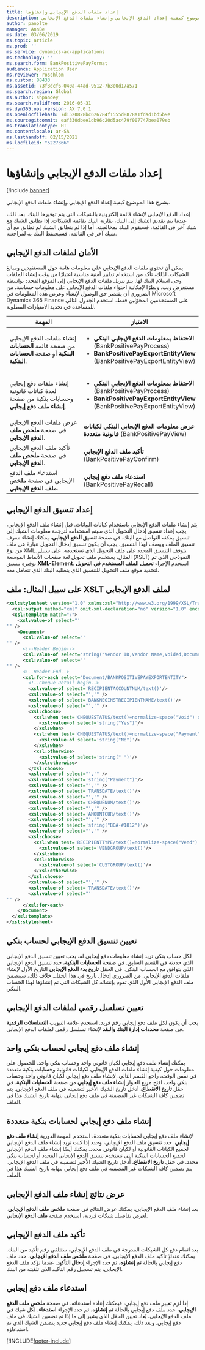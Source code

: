 ```yaml
---
title: إعداد ملفات الدفع الإيجابي وإنشاؤها
description: يشرح هذا الموضوع كيفية إعداد الدفع الإيجابي وإنشاء ملفات الدفع الإيجابي.
author: panolte
manager: AnnBe
ms.date: 03/06/2019
ms.topic: article
ms.prod: ''
ms.service: dynamics-ax-applications
ms.technology: ''
ms.search.form: BankPositivePayFormat
audience: Application User
ms.reviewer: roschlom
ms.custom: 88433
ms.assetid: 73f3dcf6-040a-44ad-9512-7b3e0d17a571
ms.search.region: Global
ms.author: shpandey
ms.search.validFrom: 2016-05-31
ms.dyn365.ops.version: AX 7.0.1
ms.openlocfilehash: 7d1520828bc626784f1555d8878a1fdad1bd5b9e
ms.sourcegitcommit: eaf330dbee1db96c20d5ac479f007747bea079eb
ms.translationtype: HT
ms.contentlocale: ar-SA
ms.lasthandoff: 02/15/2021
ms.locfileid: "5227366"
---
```

# <a name="set-up-and-generate-positive-pay-files"></a>إعداد ملفات الدفع الإيجابي وإنشاؤها

[!include [banner](../includes/banner.md)]

يشرح هذا الموضوع كيفية إعداد الدفع الإيجابي وإنشاء ملفات الدفع الإيجابي. 

إعداد الدفع الإيجابي لإنشاء قائمة إلكترونية بالشيكات التي يتم توفيرها للبنك. بعد ذلك، عندما يتم تقديم الشيك إلى البنك، يقارنه البنك بقائمة الشيكات. إذا تطابق الشيك مع شيك آخر في القائمة، فسيقوم البنك بمخالصته. أما إذا لم يتطابق الشيك لم تطابق مع أي شيك آخر في القائمة، فسيحتفظ البنك به لمراجعته.

## <a name="security-for-positive-pay-files"></a>الأمان لملفات الدفع الإيجابي
يمكن أن تحتوي ملفات الدفع الإيجابي على معلومات هامة حول المستفيدين ومبالغ الشيكات. لذلك، تأكد من استخدام تدابير أمنية مناسبة اعتبارًا من وقت إنشاء الملفات وحى استلام البنك لها. يتم تنزيل ملفات الدفع الإيجابي إلى الموقع المحدد بواسطة مستعرض ويب. ونظرًا لإمكانية احتواء ملفات الدفع الإيجابي على معلومات حساسة، من الضروري أن يقتصر حق الوصول لإنشاء وعرض هذه المعلومات في Microsoft Dynamics 365 Finance على المستخدمين المخوّلين فقط. استخدم الجدول التالي للمساعدة في تحديد الامتيازات المطلوبة.

<table>
<colgroup>
<col width="50%" />
<col width="50%" />
</colgroup>
<thead>
<tr class="header">
<th>المهمة</th>
<th>الامتياز</th>
</tr>
</thead>
<tbody>
<tr class="odd">
<td>إنشاء ملفات الدفع الإيجابي من صفحة قائمة <strong>الحسابات البنكية</strong> أو صفحة <strong>الحسابات البنكية</strong>.</td>
<td><ul>
<li><strong>الاحتفاظ بمعلومات الدفع الإيجابي البنكي</strong> (BankPositivePayProcess)</li>
<li><strong>BankPositivePayExportEntityView</strong> (BankPositivePayExportEntityView)</li>
</ul></td>
</tr>
<tr class="even">
<td>إنشاء ملفات دفع إيجابي لعدة كيانات قانونية وحسابات بنكية من صفحة <strong>إنشاء ملف دفع إيجابي‬</strong>.</td>
<td><ul>
<li><strong>الاحتفاظ بمعلومات الدفع الإيجابي البنكي</strong> (BankPositivePayProcess)</li>
<li><strong>BankPositivePayExportEntityView</strong> (BankPositivePayExportEntityView)</li>
</ul></td>
</tr>
<tr class="odd">
<td>عرض ملفات الدفع الإيجابي في صفحة <strong>ملخص ملف الدفع الإيجابي</strong>.</td>
<td><strong>عرض معلومات الدفع الإيجابي البنكي لكيانات قانونية متعددة</strong> (BankPositivePayView)</td>
</tr>
<tr class="even">
<td>تأكيد ملف الدفع الإيجابي في صفحة <strong>ملخص ملف الدفع الإيجابي</strong>.</td>
<td><strong>تأكيد ملف الدفع الإيجابي</strong> (BankPositivePayConfirm)</td>
</tr>
<tr class="odd">
<td>استدعاء ملف الدفع الإيجابي في صفحة <strong>ملخص ملف الدفع الإيجابي</strong>.</td>
<td><strong>استدعاء ملف دفع إيجابي</strong> (BankPositivePayRecall)</td>
</tr>
</tbody>
</table>

## <a name="set-up-a-positive-pay-format"></a>إعداد تنسيق الدفع الإيجابي
يتم إنشاء ملفات الدفع الإيجابي باستخدام كيانات البيانات. قبل إنشاء ملف الدفع الإيجابي، يجب إعداد تنسيق إدخال التحويل الذي سيتم استخدامه لترجمة معلومات الشيك إلى تنسيق يمكنه التواصل مع البنك. في صفحة **تنسيق الدفع الإيجابي**، يمكنك إنشاء معرف تنسيق الملف ووصف لهذا التنسيق. يجب أن يكون تنسيق إدخال التحويل عبارة عن ملف من نوع XML. يتوقف التنسيق المحدد على ملف التحويل الذي تستخدمه. على سبيل المثال، يستخدم ملف تحويل لغة صفحات الأنماط الموسعة (XSLT) النموذجي الذي تم توفيره تنسيق **XML-Element**. استخدم الإجراء **تحميل الملف المستخدم في التحويل‬** لتحديد موقع ملف التحويل للتنسيق الذي يتطلبه البنك الذي تتعامل معه.

## <a name="example-xslt-file-for-positive-pay-file"></a>على سبيل المثال: ملف XSLT لملف الدفع الإيجابي

```xml
<xsl:stylesheet version="1.0" xmlns:xsl="http://www.w3.org/1999/XSL/Transform" xmlns:msxsl="urn:schemas-microsoft-com:xslt" exclude-result-prefixes="msxsl xslthelper" xmlns="urn:iso:std:iso:20022:tech:xsd:pain.001.001.02" xmlns:xsi="http://www.w3.org/2001/XMLSchema-instance" xmlns:xslthelper="http://schemas.microsoft.com/BizTalk/2003/xslthelper">
  <xsl:output method="xml" omit-xml-declaration="no" version="1.0" encoding="utf-8"/>
  <xsl:template match="/">
    <xsl:value-of select="'
'" />
    <Document>
      <xsl:value-of select="'
'" />
      <!--Header Begin-->
      <xsl:value-of select='string("Vendor ID,Vendor Name,Voided,Document Type,Check Date,Check Number,Check Amount,Checkbook ID,Vendor Class ID,Posted Date")'/>
      <xsl:value-of select="'
'" />
      <!--Header End-->
      <xsl:for-each select="Document/BANKPOSITIVEPAYEXPORTENTITY">
        <!--Cheque Detail begin-->
        <xsl:value-of select='RECIPIENTACCOUNTNUM/text()'/>
        <xsl:value-of select="','" />
        <xsl:value-of select='BANKNEGINSTRECIPIENTNAME/text()'/>
        <xsl:value-of select="','" />
        <xsl:choose>
          <xsl:when test='CHEQUESTATUS/text()=normalize-space("Void") or CHEQUESTATUS/text()=normalize-space("Rejected") or CHEQUESTATUS/text()=normalize-space("Cancelled")'>
            <xsl:value-of select='string("Yes")'/>
          </xsl:when>
          <xsl:when test='CHEQUESTATUS/text()=normalize-space("Payment")'>
            <xsl:value-of select='string("No")'/>
          </xsl:when>
          <xsl:otherwise>
            <xsl:value-of select='string(" ")'/>
          </xsl:otherwise>
        </xsl:choose>
        <xsl:value-of select="','" />
        <xsl:value-of select='string("Payment")'/>
        <xsl:value-of select="','" />
        <xsl:value-of select='TRANSDATE/text()'/>
        <xsl:value-of select="','" />
        <xsl:value-of select='CHEQUENUM/text()'/>
        <xsl:value-of select="','" />
        <xsl:value-of select='AMOUNTCUR/text()'/>
        <xsl:value-of select="','" />
        <xsl:value-of select='string("BOA-#1812")'/>
        <xsl:value-of select="','" />
        <xsl:choose>
          <xsl:when test='RECIPIENTTYPE/text()=normalize-space("Vend")'>
            <xsl:value-of select='VENDGROUP/text()'/>
          </xsl:when>
          <xsl:otherwise>
            <xsl:value-of select='CUSTGROUP/text()'/>
          </xsl:otherwise>
        </xsl:choose>
        <xsl:value-of select="','" />
        <xsl:value-of select='TRANSDATE/text()'/>
        <xsl:value-of select="'
'" />
      </xsl:for-each>
    </Document>
  </xsl:template>
</xsl:stylesheet>
```

## <a name="assign-the-positive-pay-format-to-a-bank-account"></a>تعيين تنسيق الدفع الإيجابي لحساب بنكي
لكل حساب بنكي تريد إنشاء معلومات دفع إيجابي له، يجب تعيين تنسيق الدفع الإيجابي الذي حددته في القسم السابق. في صفحة **الحسابات البنكية**، حدد تنسيق الدفع الإيجابي الذي يتوافق مع الحساب البنكي. في الحقل **تاريخ بدء الدفع الإيجابي‬**  التاريخ الأول لإنشاء ملفات الدفع الإيجابي. من الضروري إدخال تاريخ في هذا الحقل. خلاف ذلك، سيتضمن ملف الدفع الإيجابي الأول الذي تقوم بإنشائه كل الشيكات التي تم إنشاؤها لهذا الحساب البنكي.

## <a name="assign-a-number-sequence-for-positive-pay-files"></a>تعيين تسلسل رقمي لملفات الدفع الإيجابي
يجب أن يكون لكل ملف دفع إيجابي رقم فريد. استخدم علامة التبويب **التسلسلات الرقمية‬** في صفحة **محددات إدارة البنك والنقد‬** لإنشاء تسلسل رقمي لملفات الدفع الإيجابي.

## <a name="generate-a-positive-pay-file-for-a-single-bank-account"></a>إنشاء ملف دفع إيجابي لحساب بنكي واحد
يمكنك إنشاء ملف دفع إيجابي لكيان قانوني واحد وحساب بنكي واحد. للحصول على معلومات حول كيفية إنشاء ملفات الدفع الإيجابي لكيانات قانونية وحسابات بنكية متعددة في نفس الوقت، راجع القسم التالي. لإنشاء ملف دفع إيجابي لكيان قانوني واحد وحساب بنكي واحد، افتح مربع الحوار **إنشاء ملف دفع إيجابي** من صفحة **الحسابات البنكية**. في حقل **تاريخ الانقطاع‬**، أدخل تاريخ الشيك الأخير لتضمينه في ملف الدفع الإيجابي. يتم تضمين كافة الشيكات غير المضمنة في ملف دفع إيجابي بنهاية تاريخ الشيك هذا في الملف.

## <a name="generate-a-positive-pay-file-for-multiple-bank-accounts"></a>إنشاء ملف دفع إيجابي لحسابات بنكية متعددة
لإنشاء ملف دفع إيجابي لحسابات بنكية متعددة، استخدم المهمة الدورية **إنشاء ملف دفع إيجابي**. حدد تنسيق ملف الدفع الإيجابي، وحدد إذا كنت تريد إنشاء ملف الدفع الإيجابي لجميع الكيانات القانونية أو لكيان قانوني محدد. يمكنك أيضًا إنشاء ملف الدفع الإيجابي لجميع الحسابات البنكية التي تستخدم تنسيق الدفع الإيجابي المحدد أو لحساب بنكي محدد. في حقل **تاريخ الانقطاع‬**، أدخل تاريخ الشيك الأخير لتضمينه في ملف الدفع الإيجابي. يتم تضمين كافة الشيكات غير المضمنة في ملف دفع إيجابي بنهاية تاريخ الشيك هذا في الملف.

## <a name="view-the-results-of-positive-pay-file-generation"></a>عرض نتائج إنشاء ملف الدفع الإيجابي
بعد إنشاء ملف الدفع الإيجابي، يمكنك عرض النتائج في صفحة **ملخص ملف الدفع الإيجابي**. لعرض تفاصيل شيكات فردية، استخدم صفحة **ملف الدفع الإيجابي**.

## <a name="confirm-a-positive-pay-file"></a>تأكيد ملف الدفع الإيجابي
بعد اتمام دفع كل الشيكات المدرجة في ملف الدفع الإيجابي، ستتلقى رقم تأكيد من البنك. يمكنك عندئذٍ تأكيد ملف الدفع الإيجابي. في صفحة **ملخص ملف الدفع الإيجابي**، حدد ملف دفع إيجابي بالحالة **تم إنشاؤه**، ثم حدد الإجراء **إدخال التأكيد**. عندما تؤكد ملف الدفع الإيجابي، يتم تسجيل رقم التأكيد الذي تلقيته من البنك.

## <a name="recall-a-positive-pay-file"></a>استدعاء ملف دفع إيجابي
إذا لزم تغيير ملف دفع إيجابي، فيمكنك إعادة استدعائه. في صفحة **ملخص ملف الدفع الإيجابي**، حدد ملف دفع إيجابي بالحالة **تم إنشاؤه**، ثم حدد الإجراء **استدعاء**. لكل شيك في ملف الدفع الإيجابي، يُعاد تعيين الحقل الذي يشير إلى ما إذا تم تضمين الشيك في ملف دفع إيجابي. وبعد ذلك، يمكنك إنشاء ملف دفع إيجابي جديد يتضمن الشيك الذي تم استدعاؤه.





[!INCLUDE[footer-include](../../includes/footer-banner.md)]